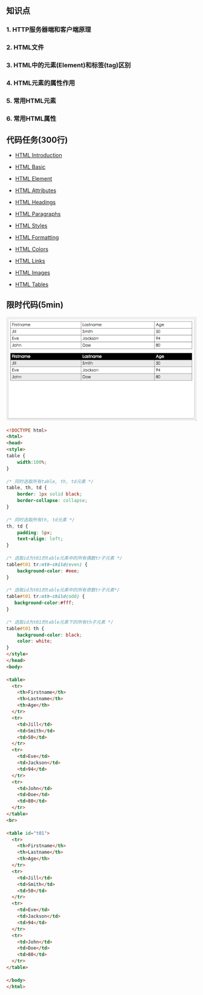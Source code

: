 ## 知识点
### 1. HTTP服务器端和客户端原理

### 2. HTML文件

### 3. HTML中的元素(Element)和标签(tag)区别

### 4. HTML元素的属性作用

### 5. 常用HTML元素

### 6. 常用HTML属性 

## 代码任务(300行)
* [HTML Introduction](http://w3schools.bootcss.com/html/html_intro.html)

* [HTML Basic](http://w3schools.bootcss.com/html/html_basic.html)

* [HTML Element](http://w3schools.bootcss.com/html/html_elements.html)

* [HTML Attributes](http://w3schools.bootcss.com/html/html_attributes.html)

* [HTML Headings](http://w3schools.bootcss.com/html/html_headings.html)

* [HTML Paragraphs](http://w3schools.bootcss.com/html/html_paragraphs.html)

* [HTML Styles](http://w3schools.bootcss.com/html/html_styles.html)

* [HTML Formatting](http://w3schools.bootcss.com/html/html_formatting.html)

* [HTML Colors](http://w3schools.bootcss.com/html/html_colors.html)

* [HTML Links](http://w3schools.bootcss.com/html/html_links.html)

* [HTML Images](http://w3schools.bootcss.com/html/html_images.html)

* [HTML Tables](http://w3schools.bootcss.com/html/html_tables.html)

## 限时代码(5min)
![](../images_wiki/table.png)

```html
<!DOCTYPE html>
<html>
<head>
<style>
table {
    width:100%;
}

/* 同时选取所有table, th, td元素 */
table, th, td {
    border: 1px solid black;
    border-collapse: collapse;
}

/* 同时选取所有th, td元素 */
th, td {
    padding: 5px;
    text-align: left;
}

/* 选取id为t01的table元素中的所有偶数tr子元素 */
table#t01 tr:nth-child(even) {
    background-color: #eee;
}

/* 选取id为t01的table元素中的所有奇数tr子元素*/
table#t01 tr:nth-child(odd) {
   background-color:#fff;
}

/* 选取id为t01的table元素下的所有th子元素 */
table#t01 th {
    background-color: black;
    color: white;
}
</style>
</head>
<body>

<table>
  <tr>
    <th>Firstname</th>
    <th>Lastname</th> 
    <th>Age</th>
  </tr>
  <tr>
    <td>Jill</td>
    <td>Smith</td>
    <td>50</td>
  </tr>
  <tr>
    <td>Eve</td>
    <td>Jackson</td>
    <td>94</td>
  </tr>
  <tr>
    <td>John</td>
    <td>Doe</td>
    <td>80</td>
  </tr>
</table>
<br>

<table id="t01">
  <tr>
    <th>Firstname</th>
    <th>Lastname</th> 
    <th>Age</th>
  </tr>
  <tr>
    <td>Jill</td>
    <td>Smith</td>
    <td>50</td>
  </tr>
  <tr>
    <td>Eve</td>
    <td>Jackson</td>
    <td>94</td>
  </tr>
  <tr>
    <td>John</td>
    <td>Doe</td>
    <td>80</td>
  </tr>
</table>

</body>
</html>

```